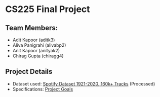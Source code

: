 # CS225 Final Project
## Team Members:
- Adit Kapoor (aditk3)
- Aliva Panigrahi (alivabp2)
- Anit Kapoor (anityak2)
- Chirag Gupta (chiragg4)

## Project Details
- Dataset used: [Spotify Dataset 1921-2020, 160k+ Tracks](https://www.kaggle.com/yamaerenay/spotify-dataset-19212020-160k-tracks) (Processed)
- Specifications: [Project Goals](https://github-dev.cs.illinois.edu/cs225-fa20/chiragg4-anityak2-aditk3-alivabp2/blob/master/docs/Project%20Goals.pdf)
